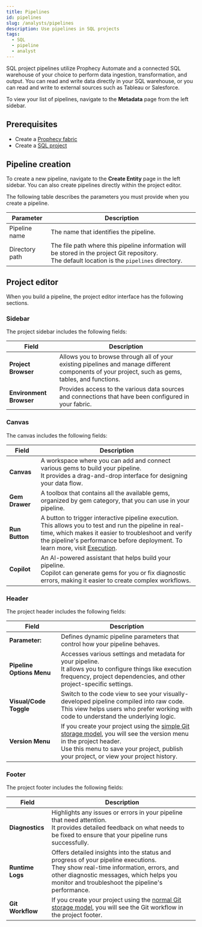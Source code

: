 ```yaml
---
title: Pipelines
id: pipelines
slug: /analysts/pipelines
description: Use pipelines in SQL projects
tags:
  - SQL
  - pipeline
  - analyst
---
```


SQL project pipelines utilize Prophecy Automate and a connected SQL warehouse of your choice to perform data ingestion, transformation, and output. You can read and write data directly in your SQL warehouse, or you can read and write to external sources such as Tableau or Salesforce.

To view your list of pipelines, navigate to the **Metadata** page from the left sidebar.

## Prerequisites

- Create a [Prophecy fabric](docs/administration/fabrics/prophecy-fabrics/prophecy-fabrics.md)
- Create a [SQL project](docs/getting-started/concepts/project.md)

## Pipeline creation

To create a new pipeline, navigate to the **Create Entity** page in the left sidebar. You can also create pipelines directly within the project editor.

The following table describes the parameters you must provide when you create a pipeline.

| Parameter      | Description                                                                                                                                        |
| -------------- | -------------------------------------------------------------------------------------------------------------------------------------------------- |
| Pipeline name  | The name that identifies the pipeline.                                                                                                             |
| Directory path | The file path where this pipeline information will be stored in the project Git repository.<br/>The default location is the `pipelines` directory. |

## Project editor

When you build a pipeline, the project editor interface has the following sections.

### Sidebar

The project sidebar includes the following fields:

| Field                   | Description                                                                                                                                       |
| ----------------------- | ------------------------------------------------------------------------------------------------------------------------------------------------- |
| **Project Browser**     | Allows you to browse through all of your existing pipelines and manage different components of your project, such as gems, tables, and functions. |
| **Environment Browser** | Provides access to the various data sources and connections that have been configured in your fabric.                                             |

### Canvas

The canvas includes the following fields:

| Field          | Description                                                                                                                                                                                                                                                                                              |
| -------------- | -------------------------------------------------------------------------------------------------------------------------------------------------------------------------------------------------------------------------------------------------------------------------------------------------------- |
| **Canvas**     | A workspace where you can add and connect various gems to build your pipeline.<br/>It provides a drag-and-drop interface for designing your data flow.                                                                                                                                                   |
| **Gem Drawer** | A toolbox that contains all the available gems, organized by gem category, that you can use in your pipeline.                                                                                                                                                                                            |
| **Run Button** | A button to trigger interactive pipeline execution.<br/>This allows you to test and run the pipeline in real-time, which makes it easier to troubleshoot and verify the pipeline's performance before deployment. To learn more, visit [Execution](/analysts/pipeline-execution/#interactive-execution). |
| **Copilot**    | An AI-powered assistant that helps build your pipeline.<br/>Copilot can generate gems for you or fix diagnostic errors, making it easier to create complex workflows.                                                                                                                                    |

### Header

The project header includes the following fields:

| Field                     | Description                                                                                                                                                                                                                                                         |
| ------------------------- | ------------------------------------------------------------------------------------------------------------------------------------------------------------------------------------------------------------------------------------------------------------------- |
| **Parameter:**            | Defines dynamic pipeline parameters that control how your pipeline behaves.                                                                                                                                                                                         |
| **Pipeline Options Menu** | Accesses various settings and metadata for your pipeline.<br/>It allows you to configure things like execution frequency, project dependencies, and other project-specific settings.                                                                                |
| **Visual/Code Toggle**    | Switch to the code view to see your visually-developed pipeline compiled into raw code.<br/>This view helps users who prefer working with code to understand the underlying logic.                                                                                  |
| **Version Menu**          | If you create your project using the [simple Git storage model](docs/analysts/version-control/version-control.md), you will see the version menu in the project header.<br/>Use this menu to save your project, publish your project, or view your project history. |

### Footer

The project footer includes the following fields:

| Field            | Description                                                                                                                                                                                                                         |
| ---------------- | ----------------------------------------------------------------------------------------------------------------------------------------------------------------------------------------------------------------------------------- |
| **Diagnostics**  | Highlights any issues or errors in your pipeline that need attention.<br/>It provides detailed feedback on what needs to be fixed to ensure that your pipeline runs successfully.                                                   |
| **Runtime Logs** | Offers detailed insights into the status and progress of your pipeline executions.<br/>They show real-time information, errors, and other diagnostic messages, which helps you monitor and troubleshoot the pipeline's performance. |
| **Git Workflow** | If you create your project using the [normal Git storage model](docs/analysts/version-control/version-control.md), you will see the Git workflow in the project footer.                                                             |
